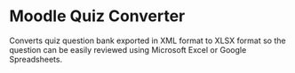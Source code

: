 # Moodle Quiz Converter

Converts quiz question bank exported in XML format to XLSX format so the question can be easily reviewed using Microsoft Excel or Google Spreadsheets.
